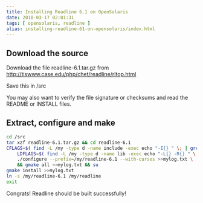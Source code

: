 ```yaml
---
title: Installing Readline 6.1 on OpenSolaris
date: 2010-03-17 02:01:31
tags: [ opensolaris, readline ]
alias: installing-readline-61-on-opensolaris/index.html
---
```


## Download the source

Download the file readline-6.1.tar.gz from http://tiswww.case.edu/php/chet/readline/rltop.html

Save this in /src

You may also want to verify the file signature or checksums and read the README or INSTALL files.

## Extract, configure and make

```sh
cd /src
tar xzf readline-6.1.tar.gz && cd readline-6.1
CFLAGS=$( find -L /my -type d -name include -exec echo "-I{} " \; | grep -v "[.][0-9]" | tr -d '\n' ) \
	LDFLAGS=$( find -L /my -type d -name lib -exec echo "-L{} -R{} " \; | grep -v "[.][0-9]" | tr -d '\n' ) \
	./configure --prefix=/my/readline-6.1 --with-curses >>mylog.txt \
	&& gmake all >>mylog.txt && su
gmake install >>mylog.txt
ln -s /my/readline-6.1 /my/readline
exit
```

Congrats! Readline should be built successfully!
